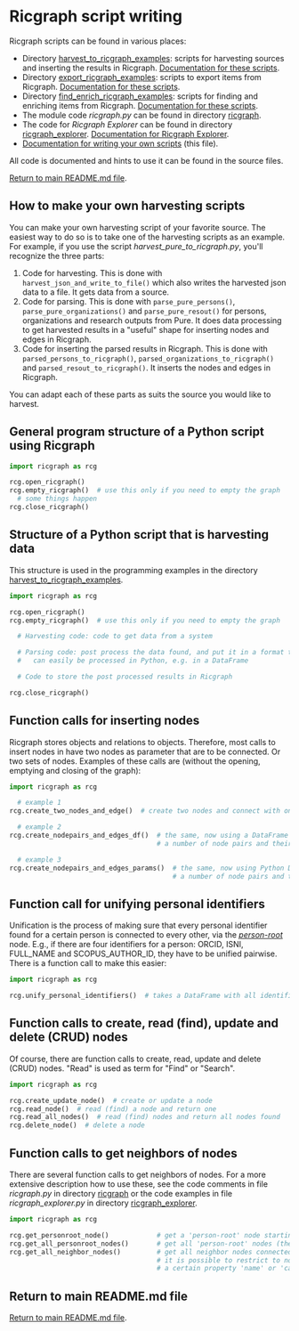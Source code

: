 # Ricgraph script writing

Ricgraph scripts can be found in various places:
* Directory [harvest_to_ricgraph_examples](../harvest_to_ricgraph_examples):
  scripts for harvesting sources and inserting the results in Ricgraph.
  [Documentation for these scripts](ricgraph_harvest_scripts.md).
* Directory [export_ricgraph_examples](../export_ricgraph_examples):
  scripts to export items from Ricgraph.
  [Documentation for these scripts](ricgraph_misc_scripts.md).
* Directory [find_enrich_ricgraph_examples](../find_enrich_ricgraph_examples):
  scripts for finding and enriching items from Ricgraph.
  [Documentation for these scripts](ricgraph_misc_scripts.md).
* The module code *ricgraph.py* can be found in
  directory [ricgraph](../ricgraph).
* The code for *Ricgraph Explorer* can be found in
  directory [ricgraph_explorer](../ricgraph_explorer).
  [Documentation for Ricgraph Explorer](ricgraph_explorer.md).
* [Documentation for writing your own scripts](ricgraph_script_writing.md)
  (this file).

All code is documented and hints to use it can be found in the source files.

[Return to main README.md file](../README.md).

## How to make your own harvesting scripts
You can make your own harvesting script of your favorite source. The easiest way to
do so is to take one of the harvesting scripts as an example.
For example, if you use the script *harvest_pure_to_ricgraph.py*, you'll recognize the
three parts:
1. Code for harvesting. This is done with `harvest_json_and_write_to_file()` which also writes
   the harvested json data to a file. It gets data from a source.
1. Code for parsing. This is done with `parse_pure_persons()`, `parse_pure_organizations()` and
   `parse_pure_resout()` for persons, organizations and research outputs from Pure.
   It does data processing to get harvested results
   in a "useful" shape for inserting nodes and
   edges in Ricgraph.
1. Code for inserting the parsed results in Ricgraph. This is done with
   `parsed_persons_to_ricgraph()`, `parsed_organizations_to_ricgraph()` and
   `parsed_resout_to_ricgraph()`.
   It inserts the nodes and edges in Ricgraph.

You can adapt each of these parts as suits the source you would like to harvest.

## General program structure of a Python script using Ricgraph

```python
import ricgraph as rcg

rcg.open_ricgraph()
rcg.empty_ricgraph()  # use this only if you need to empty the graph
  # some things happen
rcg.close_ricgraph()
```

## Structure of a Python script that is harvesting data
This structure is used in the programming examples in the directory
[harvest_to_ricgraph_examples](../harvest_to_ricgraph_examples).

```python
import ricgraph as rcg

rcg.open_ricgraph()
rcg.empty_ricgraph()  # use this only if you need to empty the graph

  # Harvesting code: code to get data from a system

  # Parsing code: post process the data found, and put it in a format that 
  #   can easily be processed in Python, e.g. in a DataFrame

  # Code to store the post processed results in Ricgraph

rcg.close_ricgraph()
```

## Function calls for inserting nodes
Ricgraph stores objects and relations to objects. Therefore, most calls to insert nodes
in have two nodes as parameter that are to be connected. Or two sets of nodes.
Examples of these calls are (without the opening, emptying and closing of the graph):

```python
import ricgraph as rcg

  # example 1
rcg.create_two_nodes_and_edge()  # create two nodes and connect with one edge

  # example 2
rcg.create_nodepairs_and_edges_df()  # the same, now using a DataFrame to insert
                                     # a number of node pairs and their edges in one go

  # example 3
rcg.create_nodepairs_and_edges_params()  # the same, now using Python Dicts to insert
                                         # a number of node pairs and their edges in one go
```

## Function call for unifying personal identifiers
Unification is the process of making sure that every personal identifier found for a
certain person is connected to every other, via the
[*person-root*](ricgraph_details.md#person-root-node-in-ricgraph) node.
E.g., if there are four identifiers for a person: ORCID, ISNI, FULL_NAME
and SCOPUS_AUTHOR_ID, they have to be unified pairwise.
There is a function call to make this easier:

```python
import ricgraph as rcg

rcg.unify_personal_identifiers()  # takes a DataFrame with all identifiers to be unified
```

## Function calls to create, read (find), update and delete (CRUD) nodes
Of course, there are function calls
to create, read, update and delete (CRUD) nodes. "Read" is used as term for "Find" or "Search".

```python
import ricgraph as rcg

rcg.create_update_node()  # create or update a node
rcg.read_node()  # read (find) a node and return one
rcg.read_all_nodes()  # read (find) nodes and return all nodes found
rcg.delete_node()  # delete a node
```

## Function calls to get neighbors of nodes
There are several function calls
to get neighbors of nodes. For a more extensive description how to use these,
see the code comments in file *ricgraph.py* in directory [ricgraph](../ricgraph)
or the code examples in file *ricgraph_explorer.py* in directory
[ricgraph_explorer](../ricgraph_explorer).

```python
import ricgraph as rcg

rcg.get_personroot_node()            # get a 'person-root' node starting from any 'person' node
rcg.get_all_personroot_nodes()       # get all 'person-root' nodes (there should be only one)
rcg.get_all_neighbor_nodes()         # get all neighbor nodes connected to a node. 
                                     # it is possible to restrict to nodes having
                                     # a certain property 'name' or 'category'
```

## Return to main README.md file

[Return to main README.md file](../README.md).

